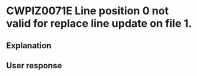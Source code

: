 # CWPIZ0071E Line position 0 not valid for replace line update on file 1.

## Explanation

## User response